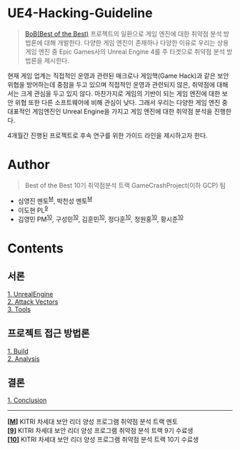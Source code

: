 # UE4-Hacking-Guideline

> [BoB(Best of the Best)](https://www.kitribob.kr/) 프로젝트의 일환으로 게임 엔진에 대한 취약점 분석 방법론에 대해 개발한다.
> 다양한 게임 엔진이 존재하나 다양한 이유로 우리는 상용 게임 엔진 중 Epic Games사의 Unreal Engine 4를 주 타겟으로 취약점 분석 방법론을 제시한다.

현재 게임 업계는 직접적인 운영과 관련된 매크로나 게임핵(Game Hack)과 같은 보안 위협을 방어하는데 중점을 두고 있으며 직접적인 운영과 관련되지 않은, 취약점에 대해서는 크게 관심을 두고 있지 않다. 마찬가지로 게임의 기반이 되는 게임 엔진에 대한 보안 위협 또한 다른 소프트웨어에 비해 관심이 낮다. 그래서 우리는 다양한 게임 엔진 중 대표적인 게임엔진인 Unreal Engine을 가지고 게임 엔진에 대한 취약점 분석을 진행한다.

4개월간 진행된 프로젝트로 후속 연구를 위한 가이드 라인을 제시하고자 한다.

# Author
> Best of the Best 10기 취약점분석 트랙 GameCrashProject(이하 GCP) 팀
- 심영진 멘토<sup id="head1">[M](#foot1)</sup>, 박천성 멘토<sup id="head1">[M](#foot1)</sup>
- 이도현 PL<sup id="head2">[9](#foot2)</sup>
- 김영민 PM<sup id="head3">[10](#foot3)</sup>, 구성민<sup id="head3">[10](#foot3)</sup>, 김훈민<sup id="head3">[10](#foot3)</sup>, 정다훈<sup id="head3">[10](#foot3)</sup>, 정원홍<sup id="head3">[10](#foot3)</sup>, 황시준<sup id="head3">[10](#foot3)</sup>

# Contents
## 서론
[1. UnrealEngine](1_Introduction/1_UnrealEngine.md)<br>
[2. Attack Vectors](1_Introduction/2_Attack_Vectors.md)<br>
[3. Tools](1_Introduction/3_Tools.md)<br>

## 프로젝트 접근 방법론
[1. Build](2_Methodology/1_Build.md)<br>
[2. Analysis](2_Methodology/2_Analysis/README.md)<br>

## 결론
[1. Conclusion](3_Conclusion/1_Conclusion.md)<br>

---
<b id="foot1">[[M](#head1)]</b> KITRI 차세대 보안 리더 양성 프로그램 취약점 분석 트랙 멘토 <br>
<b id="foot2">[[9](#head2)]</b> KITRI 차세대 보안 리더 양성 프로그램 취약점 분석 트랙 9기 수료생<br>
<b id="foot3">[[10](#head3)]</b> KITRI 차세대 보안 리더 양성 프로그램 취약점 분석 트랙 10기 수료생<br>
